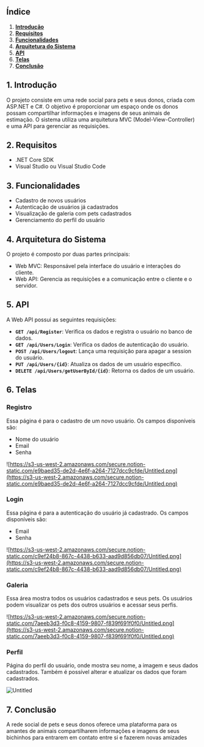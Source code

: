 ## **Índice**

1. **[Introdução](https://chat.openai.com/chat/47d2b265-2a33-4545-99a8-d20a040a8b3a#introdu%C3%A7%C3%A3o)**
2. **[Requisitos](https://chat.openai.com/chat/47d2b265-2a33-4545-99a8-d20a040a8b3a#requisitos)**
3. **[Funcionalidades](https://chat.openai.com/chat/47d2b265-2a33-4545-99a8-d20a040a8b3a#funcionalidades)**
4. **[Arquitetura do Sistema](https://chat.openai.com/chat/47d2b265-2a33-4545-99a8-d20a040a8b3a#arquitetura)**
5. **[API](https://chat.openai.com/chat/47d2b265-2a33-4545-99a8-d20a040a8b3a#api)**
6. **[Telas](https://chat.openai.com/chat/47d2b265-2a33-4545-99a8-d20a040a8b3a#telas)**
7. **[Conclusão](https://chat.openai.com/chat/47d2b265-2a33-4545-99a8-d20a040a8b3a#conclus%C3%A3o)**

## **1. Introdução**

O projeto consiste em uma rede social para pets e seus donos, criada com ASP.NET e C#. O objetivo é proporcionar um espaço onde os donos possam compartilhar informações e imagens de seus animais de estimação. O sistema utiliza uma arquitetura MVC (Model-View-Controller) e uma API para gerenciar as requisições.

## **2. Requisitos**

- .NET Core SDK
- Visual Studio ou Visual Studio Code

## **3. Funcionalidades**

- Cadastro de novos usuários
- Autenticação de usuários já cadastrados
- Visualização de galeria com pets cadastrados
- Gerenciamento do perfil do usuário

## **4. Arquitetura do Sistema**

O projeto é composto por duas partes principais:

- Web MVC: Responsável pela interface do usuário e interações do cliente.
- Web API: Gerencia as requisições e a comunicação entre o cliente e o servidor.

## **5. API**

A Web API possui as seguintes requisições:

- **`GET /api/Register`**: Verifica os dados e registra o usuário no banco de dados.
- **`GET /api/Users/Login`**: Verifica os dados de autenticação do usuário.
- **`POST /api/Users/logout`**: Lança uma requisição para apagar a session do usuário.
- **`PUT /api/Users/{id}`**: Atualiza os dados de um usuário específico.
- **`DELETE /api/Users/getUserById/{id}`**: Retorna os dados de um usuário.

## **6. Telas**

### **Registro**

Essa página é para o cadastro de um novo usuário. Os campos disponíveis são:

- Nome do usuário
- Email
- Senha

![https://s3-us-west-2.amazonaws.com/secure.notion-static.com/e9baed35-de2d-4e6f-a264-7127dcc9cfde/Untitled.png](https://s3-us-west-2.amazonaws.com/secure.notion-static.com/e9baed35-de2d-4e6f-a264-7127dcc9cfde/Untitled.png)

### **Login**

Essa página é para a autenticação do usuário já cadastrado. Os campos disponíveis são:

- Email
- Senha

![https://s3-us-west-2.amazonaws.com/secure.notion-static.com/c9ef24b8-867c-4438-b633-aad9d856db07/Untitled.png](https://s3-us-west-2.amazonaws.com/secure.notion-static.com/c9ef24b8-867c-4438-b633-aad9d856db07/Untitled.png)

### **Galeria**

Essa área mostra todos os usuários cadastrados e seus pets. Os usuários podem visualizar os pets dos outros usuários e acessar seus perfis.

![https://s3-us-west-2.amazonaws.com/secure.notion-static.com/7aeeb3d3-f0c8-4159-9807-f839f691f0f0/Untitled.png](https://s3-us-west-2.amazonaws.com/secure.notion-static.com/7aeeb3d3-f0c8-4159-9807-f839f691f0f0/Untitled.png)

### **Perfil**

Página do perfil do usuário, onde mostra seu nome, a imagem e seus dados cadastrados. Também é possível alterar e atualizar os dados que foram cadastrados.

![Untitled](https://s3-us-west-2.amazonaws.com/secure.notion-static.com/9c46369f-fe47-42fb-89a4-50cb5802ae57/Untitled.png)

## **7. Conclusão**

A rede social de pets e seus donos oferece uma plataforma para os amantes de animais compartilharem informações e imagens de seus bichinhos para entrarem em contato entre si e fazerem novas amizades
